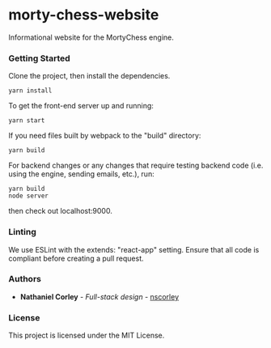 # morty-chess-website
Informational website for the MortyChess engine.

### Getting Started
Clone the project, then install the dependencies.
```
yarn install
```
To get the front-end server up and running:
```
yarn start
```
If you need files built by webpack to the "build" directory:
```
yarn build
```
For backend changes or any changes that require testing backend code (i.e. using the engine, sending emails, etc.), run:
```
yarn build
node server
```
then check out localhost:9000.

### Linting
We use ESLint with the extends: "react-app" setting. Ensure that all code is compliant before creating a pull request.

### Authors

* **Nathaniel Corley** - *Full-stack design* - [nscorley](https://github.com/nscorley)

### License
This project is licensed under the MIT License.
